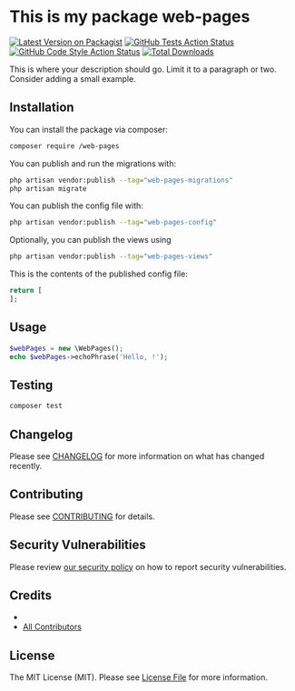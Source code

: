 # This is my package web-pages

[![Latest Version on Packagist](https://img.shields.io/packagist/v//web-pages.svg?style=flat-square)](https://packagist.org/packages//web-pages)
[![GitHub Tests Action Status](https://img.shields.io/github/actions/workflow/status//web-pages/run-tests.yml?branch=main&label=tests&style=flat-square)](https://github.com//web-pages/actions?query=workflow%3Arun-tests+branch%3Amain)
[![GitHub Code Style Action Status](https://img.shields.io/github/actions/workflow/status//web-pages/fix-php-code-style-issues.yml?branch=main&label=code%20style&style=flat-square)](https://github.com//web-pages/actions?query=workflow%3A"Fix+PHP+code+style+issues"+branch%3Amain)
[![Total Downloads](https://img.shields.io/packagist/dt//web-pages.svg?style=flat-square)](https://packagist.org/packages//web-pages)



This is where your description should go. Limit it to a paragraph or two. Consider adding a small example.

## Installation

You can install the package via composer:

```bash
composer require /web-pages
```

You can publish and run the migrations with:

```bash
php artisan vendor:publish --tag="web-pages-migrations"
php artisan migrate
```

You can publish the config file with:

```bash
php artisan vendor:publish --tag="web-pages-config"
```

Optionally, you can publish the views using

```bash
php artisan vendor:publish --tag="web-pages-views"
```

This is the contents of the published config file:

```php
return [
];
```

## Usage

```php
$webPages = new \WebPages();
echo $webPages->echoPhrase('Hello, !');
```

## Testing

```bash
composer test
```

## Changelog

Please see [CHANGELOG](CHANGELOG.md) for more information on what has changed recently.

## Contributing

Please see [CONTRIBUTING](.github/CONTRIBUTING.md) for details.

## Security Vulnerabilities

Please review [our security policy](../../security/policy) on how to report security vulnerabilities.

## Credits

- [](https://github.com/)
- [All Contributors](../../contributors)

## License

The MIT License (MIT). Please see [License File](LICENSE.md) for more information.
